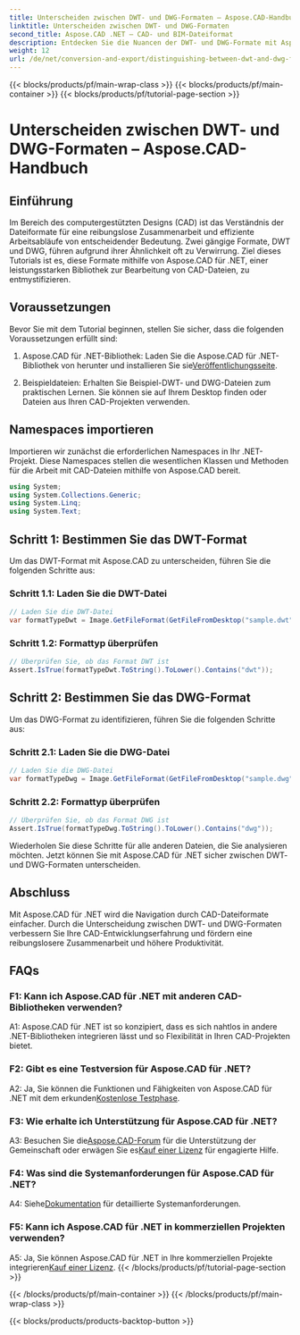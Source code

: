 ```yaml
---
title: Unterscheiden zwischen DWT- und DWG-Formaten – Aspose.CAD-Handbuch
linktitle: Unterscheiden zwischen DWT- und DWG-Formaten
second_title: Aspose.CAD .NET – CAD- und BIM-Dateiformat
description: Entdecken Sie die Nuancen der DWT- und DWG-Formate mit Aspose.CAD für .NET. Unterscheiden Sie mühelos zwischen diesen CAD-Dateitypen.
weight: 12
url: /de/net/conversion-and-export/distinguishing-between-dwt-and-dwg-formats/
---
```


{{< blocks/products/pf/main-wrap-class >}}
{{< blocks/products/pf/main-container >}}
{{< blocks/products/pf/tutorial-page-section >}}

# Unterscheiden zwischen DWT- und DWG-Formaten – Aspose.CAD-Handbuch

## Einführung

Im Bereich des computergestützten Designs (CAD) ist das Verständnis der Dateiformate für eine reibungslose Zusammenarbeit und effiziente Arbeitsabläufe von entscheidender Bedeutung. Zwei gängige Formate, DWT und DWG, führen aufgrund ihrer Ähnlichkeit oft zu Verwirrung. Ziel dieses Tutorials ist es, diese Formate mithilfe von Aspose.CAD für .NET, einer leistungsstarken Bibliothek zur Bearbeitung von CAD-Dateien, zu entmystifizieren.

## Voraussetzungen

Bevor Sie mit dem Tutorial beginnen, stellen Sie sicher, dass die folgenden Voraussetzungen erfüllt sind:

1.  Aspose.CAD für .NET-Bibliothek: Laden Sie die Aspose.CAD für .NET-Bibliothek von herunter und installieren Sie sie[Veröffentlichungsseite](https://releases.aspose.com/cad/net/).

2. Beispieldateien: Erhalten Sie Beispiel-DWT- und DWG-Dateien zum praktischen Lernen. Sie können sie auf Ihrem Desktop finden oder Dateien aus Ihren CAD-Projekten verwenden.

## Namespaces importieren

Importieren wir zunächst die erforderlichen Namespaces in Ihr .NET-Projekt. Diese Namespaces stellen die wesentlichen Klassen und Methoden für die Arbeit mit CAD-Dateien mithilfe von Aspose.CAD bereit.

```csharp
using System;
using System.Collections.Generic;
using System.Linq;
using System.Text;
```

## Schritt 1: Bestimmen Sie das DWT-Format

Um das DWT-Format mit Aspose.CAD zu unterscheiden, führen Sie die folgenden Schritte aus:

### Schritt 1.1: Laden Sie die DWT-Datei

```csharp
// Laden Sie die DWT-Datei
var formatTypeDwt = Image.GetFileFormat(GetFileFromDesktop("sample.dwt"));
```

### Schritt 1.2: Formattyp überprüfen

```csharp
// Überprüfen Sie, ob das Format DWT ist
Assert.IsTrue(formatTypeDwt.ToString().ToLower().Contains("dwt"));
```

## Schritt 2: Bestimmen Sie das DWG-Format

Um das DWG-Format zu identifizieren, führen Sie die folgenden Schritte aus:

### Schritt 2.1: Laden Sie die DWG-Datei

```csharp
// Laden Sie die DWG-Datei
var formatTypeDwg = Image.GetFileFormat(GetFileFromDesktop("sample.dwg"));
```

### Schritt 2.2: Formattyp überprüfen

```csharp
// Überprüfen Sie, ob das Format DWG ist
Assert.IsTrue(formatTypeDwg.ToString().ToLower().Contains("dwg"));
```

Wiederholen Sie diese Schritte für alle anderen Dateien, die Sie analysieren möchten. Jetzt können Sie mit Aspose.CAD für .NET sicher zwischen DWT- und DWG-Formaten unterscheiden.

## Abschluss

Mit Aspose.CAD für .NET wird die Navigation durch CAD-Dateiformate einfacher. Durch die Unterscheidung zwischen DWT- und DWG-Formaten verbessern Sie Ihre CAD-Entwicklungserfahrung und fördern eine reibungslosere Zusammenarbeit und höhere Produktivität.

## FAQs

### F1: Kann ich Aspose.CAD für .NET mit anderen CAD-Bibliotheken verwenden?

A1: Aspose.CAD für .NET ist so konzipiert, dass es sich nahtlos in andere .NET-Bibliotheken integrieren lässt und so Flexibilität in Ihren CAD-Projekten bietet.

### F2: Gibt es eine Testversion für Aspose.CAD für .NET?

 A2: Ja, Sie können die Funktionen und Fähigkeiten von Aspose.CAD für .NET mit dem erkunden[Kostenlose Testphase](https://releases.aspose.com/).

### F3: Wie erhalte ich Unterstützung für Aspose.CAD für .NET?

 A3: Besuchen Sie die[Aspose.CAD-Forum](https://forum.aspose.com/c/cad/19) für die Unterstützung der Gemeinschaft oder erwägen Sie es[Kauf einer Lizenz](https://purchase.aspose.com/buy) für engagierte Hilfe.

### F4: Was sind die Systemanforderungen für Aspose.CAD für .NET?

 A4: Siehe[Dokumentation](https://reference.aspose.com/cad/net/) für detaillierte Systemanforderungen.

### F5: Kann ich Aspose.CAD für .NET in kommerziellen Projekten verwenden?

 A5: Ja, Sie können Aspose.CAD für .NET in Ihre kommerziellen Projekte integrieren[Kauf einer Lizenz](https://purchase.aspose.com/buy).
{{< /blocks/products/pf/tutorial-page-section >}}

{{< /blocks/products/pf/main-container >}}
{{< /blocks/products/pf/main-wrap-class >}}

{{< blocks/products/products-backtop-button >}}
